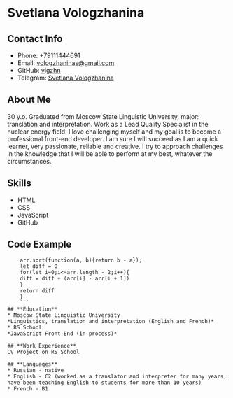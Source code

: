 # **Svetlana Vologzhanina**

## **Contact Info**
* Phone: +79111444691
* Email: vologzhaninas@gmail.com
* GitHub: [vlgzhn](https://github.com/vlgzhn)
* Telegram: [Svetlana Vologzhanina](https://t.me/shovel_shaped_happiness)

## **About Me**
30 y.o. Graduated from Moscow State Linguistic University, major: translation and interpretation. Work as a Lead Quality Specialist in the nuclear energy field.
I love challenging myself and my goal is to become a professional front-end developer. I am sure I will succeed as I am a quick learner, very passionate, reliable and creative. I try to approach challenges in the knowledge that I will be able to perform at my best, whatever the circumstances.

## **Skills**
* HTML
* CSS
* JavaScript
* GitHub

## **Code Example**
```function sumOfDifferences(arr) {
    arr.sort(function(a, b){return b - a});
    let diff = 0
    for(let i=0;i<=arr.length - 2;i++){
    diff = diff + (arr[i] - arr[i + 1])
    }
    return diff
    }
    ```
## **Education**
* Moscow State Linguistic University
*Linguistics, translation and interpretation (English and French)*
* RS School
*JavaScript Front-End (in process)*

## **Work Experience**
CV Project on RS School

## **Languages**
* Russian - native
* English - C2 (worked as a translator and interpreter for many years, have been teaching English to students for more than 10 years)
* French - B1